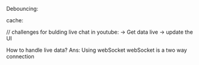 Debouncing: 

cache:

// challenges for bulding live chat in youtube: 
-> Get data live 
-> update the UI

How to handle live data?
Ans: Using webSocket
webSocket is a two way connection 
